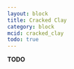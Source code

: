 ```yaml
---
layout: block
title: Cracked Clay
category: block
mcid: cracked_clay
todo: true
---
```



**TODO**
